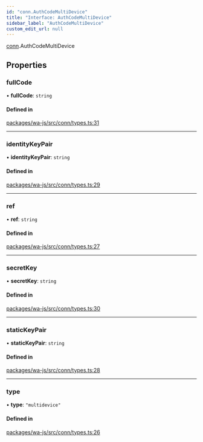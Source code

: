 ```yaml
---
id: "conn.AuthCodeMultiDevice"
title: "Interface: AuthCodeMultiDevice"
sidebar_label: "AuthCodeMultiDevice"
custom_edit_url: null
---
```


[conn](../namespaces/conn.md).AuthCodeMultiDevice

## Properties

### fullCode

• **fullCode**: `string`

#### Defined in

[packages/wa-js/src/conn/types.ts:31](https://github.com/wppconnect-team/wa-js/blob/main/src/conn/types.ts#L31)

___

### identityKeyPair

• **identityKeyPair**: `string`

#### Defined in

[packages/wa-js/src/conn/types.ts:29](https://github.com/wppconnect-team/wa-js/blob/main/src/conn/types.ts#L29)

___

### ref

• **ref**: `string`

#### Defined in

[packages/wa-js/src/conn/types.ts:27](https://github.com/wppconnect-team/wa-js/blob/main/src/conn/types.ts#L27)

___

### secretKey

• **secretKey**: `string`

#### Defined in

[packages/wa-js/src/conn/types.ts:30](https://github.com/wppconnect-team/wa-js/blob/main/src/conn/types.ts#L30)

___

### staticKeyPair

• **staticKeyPair**: `string`

#### Defined in

[packages/wa-js/src/conn/types.ts:28](https://github.com/wppconnect-team/wa-js/blob/main/src/conn/types.ts#L28)

___

### type

• **type**: ``"multidevice"``

#### Defined in

[packages/wa-js/src/conn/types.ts:26](https://github.com/wppconnect-team/wa-js/blob/main/src/conn/types.ts#L26)

